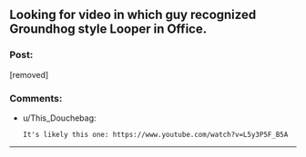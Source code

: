 ## Looking for video in which guy recognized Groundhog style Looper in Office.

### Post:

[removed]

### Comments:

- u/This_Douchebag:
  ```
  It's likely this one: https://www.youtube.com/watch?v=L5y3P5F_B5A
  ```

---

